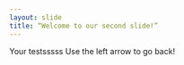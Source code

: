 ```yaml
---
layout: slide
title: “Welcome to our second slide!”
---
```

Your testsssss
Use the left arrow to go back!
